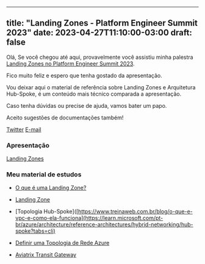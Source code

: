 
---
title: "Landing Zones - Platform Engineer Summit 2023"
date: 2023-04-27T11:10:00-03:00
draft: false
---

Olá, 
Se você chegou até aqui, provavelmente você assistiu minha palestra [Landing Zones no Platform Engineer Summit 2023]([https://devopsdays.org/events/2022-vitoria/program/will-oliveira](https://www.platformengineersummit.com/schedule)).

Fico muito feliz e espero que tenha gostado da apresentação.

Vou deixar aqui o material de referência sobre Landing Zones e Arquitetura Hub-Spoke, é um conteúdo mais técnico comparada a apresentação.

Caso tenha dúvidas ou precise de ajuda, vamos bater um papo.

Aceito sugestões de documentações também!

[Twitter](https://twitter.com/willepronto)
[E-mail](mailto:will.santos92@gmail.com)

### Apresentação
[Landing Zones]([https://www.canva.com/design/DAFDyqlRuY4/view](https://www.canva.com/design/DAFhMjOuhxs/VrzDg9Q4hbk0BknBiYLfsQ/edit?utm_content=DAFhMjOuhxs&utm_campaign=designshare&utm_medium=link2&utm_source=sharebutton))

### Meu material de estudos

- [O que é uma Landing Zone?](https://learn.microsoft.com/pt-br/azure/cloud-adoption-framework/ready/landing-zone/)

- [Landing Zone](https://blog.tivit.com/landing-zone-tivit) 

-  [Topologia Hub-Spoke]([https://www.treinaweb.com.br/blog/o-que-e-vpc-e-como-ela-funciona](https://learn.microsoft.com/pt-br/azure/architecture/reference-architectures/hybrid-networking/hub-spoke?tabs=cli)

-  [Definir uma Topologia de Rede Azure](https://learn.microsoft.com/pt-br/azure/cloud-adoption-framework/ready/azure-best-practices/define-an-azure-network-topology)

-  [Aviatrix Transit Gateway](https://read.docs.aviatrix.com/HowTos/nextgentransit_for_azure.html)
